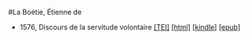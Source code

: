 #La Boétie, Étienne de

* 1576, Discours de la servitude volontaire  <a class="file tei" href="https://hurlus.github.io/tei/laboetie1562_servitude.xml">[TEI]</a>  <a class="file html" href="https://hurlus.github.io/laboetie/laboetie1562_servitude.html">[html]</a>  <a class="file mobi" href="https://hurlus.github.io/laboetie/laboetie1562_servitude.mobi">[kindle]</a>  <a class="file epub" href="https://hurlus.github.io/laboetie/laboetie1562_servitude.epub">[epub]</a> 
